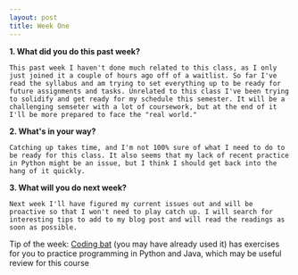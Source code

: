 ```yaml
---
layout: post
title: Week One
---
```


**1. What did you do this past week?**

    This past week I haven't done much related to this class, as I only just joined it a couple of hours ago off of a waitlist. So far I've read the syllabus and am trying to set everything up to be ready for future assignments and tasks. Unrelated to this class I've been trying to solidify and get ready for my schedule this semester. It will be a challenging semseter with a lot of coursework, but at the end of it I'll be more prepared to face the "real world."

**2. What's in your way?**

    Catching up takes time, and I'm not 100% sure of what I need to do to be ready for this class. It also seems that my lack of recent practice in Python might be an issue, but I think I should get back into the hang of it quickly.

**3. What will you do next week?**

    Next week I'll have figured my current issues out and will be proactive so that I won't need to play catch up. I will search for interesting tips to add to my blog post and will read the readings as soon as possible. 

Tip of the week: [Coding bat](http://codingbat.com) (you may have already used it) has exercises for you to practice programming in Python and Java, which may be useful review for this course
